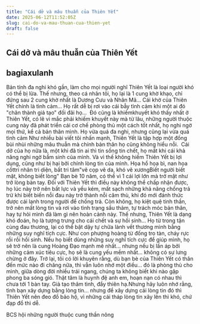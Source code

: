 ```yaml
---
title: "Cái dở và mâu thuẫn của Thiên Yết"
date: 2025-06-12T11:52:05Z
slug: cai-do-va-mau-thuan-cua-thien-yet
draft: false
---
```


## Cái dở và mâu thuẫn của Thiên Yết

## bagiaxulanh

Bản tính đa nghi khó gần, làm cho mọi người nghĩ Thiên Yết là loại người khó có thể bị lừa. Thế nhưng, theo cá nhân tôi, họ lại là 1 cung khờ khạo, chỉ đứng sau 2 cung khờ nhất là Dương Cưu và Nhân Mã... ​Cái khờ của Thiên Yết chính là tình cảm... Họ rất dễ bị rơi vào cái bẫy tình cảm khi một ai đó "chân thành giả tạo" đối đãi họ... ​ 
Đó cũng là khiếm ​khuyết khó thấy nhất ở Thiên Yết, có lẽ vì mắc phải khiếm khuyết này mà từ lâu, những người thuộc cung này đã phát triển cái cơ chế phòng thủ một cách tốt nhất, họ nghi ngờ mọi thứ, kể cả bản thân mình.​ ​Họ vừa quá đa nghi, nhưng cũng lại vừa quá tình cảm​ ​Như nhiều bài viết tôi nhấn mạnh, Thiên Yết là tập hợp một đống bùi nhùi những mâu thuẫn mà chính bản thân họ cũng không hiểu nỗi. ​ ​Cái dở của họ nữa là, một khi đã tin ai thì tin sống tin chết, họ mất khi cái khả năng nghi ngờ bẩm sinh của mình. Và vì thế không hiếm Thiên Yết bị lợi dụng, cũng như bị hại bởi chính lòng tin của mình.​ ​Họa hổ họa bì, nan họa cốt​tri nhân tri diện, bất tri tâm​"vẽ cọp vẽ da, khó vẽ xương​Biết người biết mặt, không biết lòng"​ ​Bạn bè 10 năm, có thể vì 1 cái lợi lớn mà trở mặt như trở lòng bàn tay. Đối với Thiên Yết thì điều này không thể chấp nhận được, họ lúc này trở nên bất lực và yếu kém, mất sạch những khả năng chống trả trừ khi biết biến nỗi đau này trở thành nỗi căm thù, khi đó mới đánh thức được cái lạnh trong người để chống trả.​ ​Còn không, họ kiệt quệ tinh thần, trở nên mất lòng tin và rơi vào tình trạng sầu thảm, tự trách móc bản thân, hay tự hỏi mình đã làm gì nên hoàn cảnh này. ​Thế nhưng, Thiên Yết là dạng khó đoán, họ là tượng trưng cho cái chết và sự hồi sinh... Họ từ trong tận cùng đau thương, lại có thể bật dậy tự chữa lành vết thương mình bằng những suy nghĩ tích cực. Như con phượng hoàng từ đống tro tàn, cháy rực rồi rồi hồi sinh.​ ​Nếu họ biết dùng những suy nghĩ tích cực để giúp mình, họ sẽ trở nên là cung Hoàng Đạo mạnh mẽ nhất... nhưng nếu bị lấn áp bởi những cảm xúc tiêu cực, họ sẽ là cung yếu mềm nhất... không có sự lưng chừng ở đây.​ ​Trở lại, tôi có lời khuyên rằng, dù bạn bè của Thiên Yết có thân đến mức nào đi chăng nữa, thì vẫn luôn nhớ một điều... đó là phòng thủ cho mình, giữa dòng đời nhiều trái ngang, chúng ta không biết khi nào gặp phong ba sóng gió.​ ​Thật tâm là huynh đệ anh em, hoạn nạn có nhau thì chưa tới 1 bàn tay. ​Giả tạo thâm tình, đầy thiên hạ.​ ​Nhưng hãy luôn nhớ rằng, tình bạn xây dựng bằng lòng tin... nhưng để xây dựng cái lòng tin đó thì Thiên Yết nên đeo đồ bảo hộ, vì những cái tháp lòng tin xây lên thì khó, chứ đạp đổ thì dễ.​ 
 
 BCS hội những người thuộc cung thần nông​